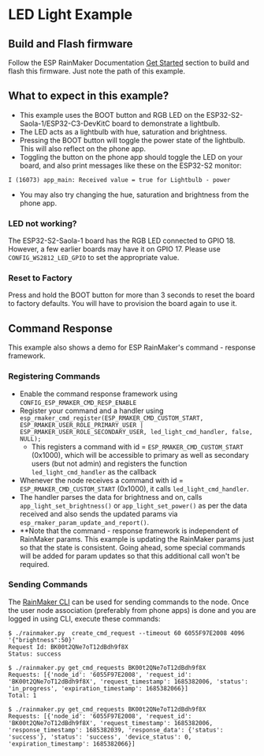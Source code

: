 <!-- tags: led-light-example, esp32, esp-rainmaker, standard -->
# LED Light Example

## Build and Flash firmware

Follow the ESP RainMaker Documentation [Get Started](https://rainmaker.espressif.com/docs/get-started.html) section to build and flash this firmware. Just note the path of this example.

## What to expect in this example?

- This example uses the BOOT button and RGB LED on the ESP32-S2-Saola-1/ESP32-C3-DevKitC board to demonstrate a lightbulb.
- The LED acts as a lightbulb with hue, saturation and brightness.
- Pressing the BOOT button will toggle the power state of the lightbulb. This will also reflect on the phone app.
- Toggling the button on the phone app should toggle the LED on your board, and also print messages like these on the ESP32-S2 monitor:

```
I (16073) app_main: Received value = true for Lightbulb - power
```

- You may also try changing the hue, saturation and brightness from the phone app.

### LED not working?

The ESP32-S2-Saola-1 board has the RGB LED connected to GPIO 18. However, a few earlier boards may have it on GPIO 17. Please use `CONFIG_WS2812_LED_GPIO` to set the appropriate value.

### Reset to Factory

Press and hold the BOOT button for more than 3 seconds to reset the board to factory defaults. You will have to provision the board again to use it.

## Command Response

This example also shows a demo for ESP RainMaker's command - response framework.

### Registering Commands

- Enable the command response framework using `CONFIG_ESP_RMAKER_CMD_RESP_ENABLE`
- Register your command and a handler using `esp_rmaker_cmd_register(ESP_RMAKER_CMD_CUSTOM_START, ESP_RMAKER_USER_ROLE_PRIMARY_USER | ESP_RMAKER_USER_ROLE_SECONDARY_USER, led_light_cmd_handler, false, NULL);`
    - This registers a command with id = `ESP_RMAKER_CMD_CUSTOM_START` (0x1000), which will be accessible to primary as well as secondary users (but not admin) and registers the function `led_light_cmd_handler` as the callback
- Whenever the node receives a command with id = `ESP_RMAKER_CMD_CUSTOM_START` (0x1000), it calls `led_light_cmd_handler`.
- The handler parses the data for brightness and on, calls `app_light_set_brightness()` or `app_light_set_power()` as per the data received and also sends the updated params via `esp_rmaker_param_update_and_report()`.
- **Note that the command - response framework is independent of RainMaker params. This example is updating the RainMaker params just so that the state is consistent. Going ahead, some special commands will be added for param updates so that this additional call won't be required.

### Sending Commands

The [RainMaker CLI](https://rainmaker.espressif.com/docs/cli-setup) can be used for sending commands to the node. Once the user node association (preferably from phone apps) is done and you are logged in using CLI, execute these commands:


```
$ ./rainmaker.py  create_cmd_request --timeout 60 6055F97E2008 4096 '{"brightness":50}'
Request Id: BK00t2QNe7oT12dBdh9f8X
Status: success

$ ./rainmaker.py get_cmd_requests BK00t2QNe7oT12dBdh9f8X                               
Requests: [{'node_id': '6055F97E2008', 'request_id': 'BK00t2QNe7oT12dBdh9f8X', 'request_timestamp': 1685382006, 'status': 'in_progress', 'expiration_timestamp': 1685382066}]
Total: 1

$ ./rainmaker.py get_cmd_requests BK00t2QNe7oT12dBdh9f8X
Requests: [{'node_id': '6055F97E2008', 'request_id': 'BK00t2QNe7oT12dBdh9f8X', 'request_timestamp': 1685382006, 'response_timestamp': 1685382039, 'response_data': {'status': 'success'}, 'status': 'success', 'device_status': 0, 'expiration_timestamp': 1685382066}]
```
